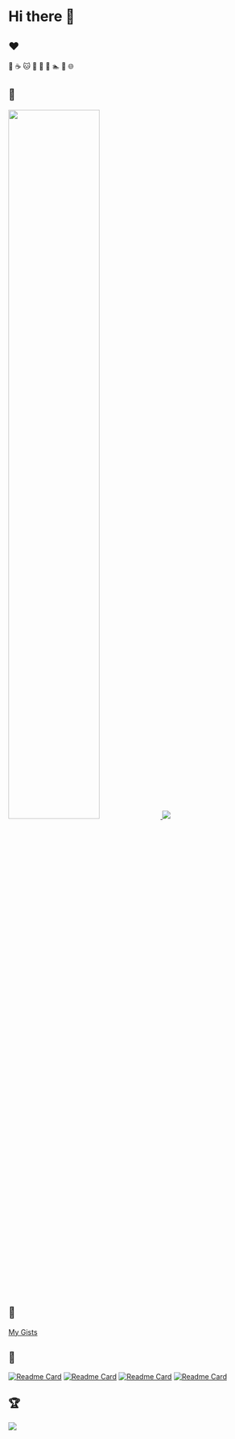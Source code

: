 # Hi there 👋

## :heart:

:tea: :coffee: :cat: :sunflower: :palm_tree: :musical_note: :swimmer: :walking: :globe_with_meridians:

## :telescope:

<a href="https://github.com/mariamihai">
  <img width="60%" src="https://github-readme-stats.vercel.app/api?username=mariamihai&show_icons=true&include_all_commits=true&count_private=true&hide=contribs&theme=radical&border_radius=20" />
  <img src="https://github-readme-stats.vercel.app/api/top-langs/?username=mariamihai&layout=compact&theme=radical&border_radius=20" />
</a>

## :newspaper:
[My Gists](https://gist.github.com/mariamihai)

## :seedling:

[![Readme Card](https://github-readme-stats.vercel.app/api/pin/?username=mariamihai&repo=terraform-associate-certification-course-freecodecamp&show_owner=true&theme=radical&border_radius=10)](https://github.com/mariamihai/terraform-associate-certification-course-freecodecamp)
[![Readme Card](https://github-readme-stats.vercel.app/api/pin/?username=mariamihai&repo=kubernetes-related&show_owner=true&theme=radical&border_radius=10)](https://github.com/mariamihai/kubernetes-related)
[![Readme Card](https://github-readme-stats.vercel.app/api/pin/?username=mariamihai&repo=programming-kotlin&show_owner=true&theme=radical&border_radius=10)](https://github.com/mariamihai/programming-kotlin)
[![Readme Card](https://github-readme-stats.vercel.app/api/pin/?username=mariamihai&repo=udemy-react-overview&show_owner=true&theme=radical&border_radius=10)](https://github.com/mariamihai/udemy-react-overview)


## :trophy:

<img src="https://github-profile-trophy.vercel.app/?username=mariamihai&theme=darkhub&row=2&column=4" />
